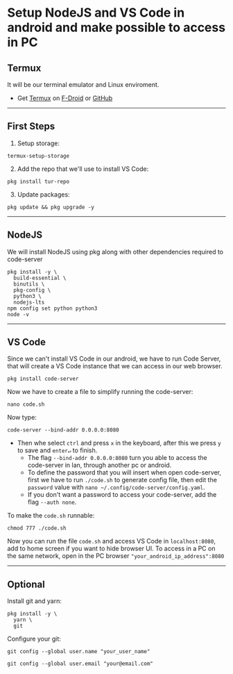 # Setup NodeJS and VS Code in android and make possible to access in PC

## Termux
It will be our terminal emulator and Linux enviroment.

- Get [Termux](https://termux.dev/) on [F-Droid](https://f-droid.org/en/packages/com.termux/) or [GitHub](https://github.com/termux/termux-app#github)
----
## First Steps
1. Setup storage:
```
termux-setup-storage
```
2. Add the repo that we'll use to install VS Code:
```
pkg install tur-repo
```
3. Update packages:
```
pkg update && pkg upgrade -y
```

----
## NodeJS
We will install NodeJS using pkg along with other dependencies required to code-server
```
pkg install -y \
  build-essential \
  binutils \
  pkg-config \
  python3 \
  nodejs-lts
npm config set python python3
node -v
```


----
## VS Code
Since we can't install VS Code in our android, we have to run Code Server, that will create a VS Code instance that we can access in our web browser.

```
pkg install code-server
```
Now we have to create a file to simplify running the code-server:
```
nano code.sh
```
Now type:
```
code-server --bind-addr 0.0.0.0:8080
```
- Then whe select `ctrl` and press `x` in the keyboard, after this we press `y` to save and `enter↵` to finish.
  * The flag `--bind-addr 0.0.0.0:8080` turn you able to access 
  the code-server in lan, through another pc or android. 
  * To define the password that you will insert when open code-server, first we have to run `./code.sh` to generate config file, then edit the `password` value with `nano ~/.config/code-server/config.yaml`.
  * If you don't want a password to access your code-server, add the flag `--auth none`.

To make the `code.sh` runnable:
```
chmod 777 ./code.sh
```
Now you can run the file `code.sh` and access VS Code in `localhost:8080`, add to home screen if you want to hide browser UI. To access in a PC on the same network, open in the PC browser `"your_android_ip_address":8080`

----
## Optional
Install git and yarn:
```
pkg install -y \
  yarn \
  git
```

Configure your git:

```
git config --global user.name "your_user_name"
```
```
git config --global user.email "your@email.com"
```
